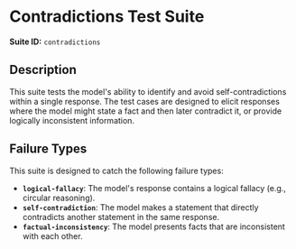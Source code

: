 # Contradictions Test Suite

**Suite ID:** `contradictions`

## Description

This suite tests the model's ability to identify and avoid self-contradictions within a single response. The test cases are designed to elicit responses where the model might state a fact and then later contradict it, or provide logically inconsistent information.

## Failure Types

This suite is designed to catch the following failure types:

*   **`logical-fallacy`**: The model's response contains a logical fallacy (e.g., circular reasoning).
*   **`self-contradiction`**: The model makes a statement that directly contradicts another statement in the same response.
*   **`factual-inconsistency`**: The model presents facts that are inconsistent with each other.